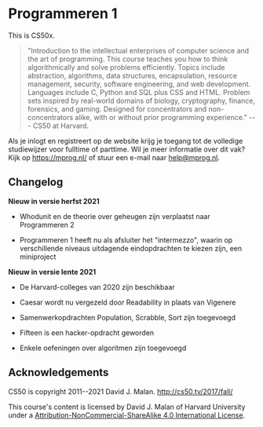 # Programmeren 1

This is CS50x. 

> "Introduction to the intellectual enterprises of computer science and the art of programming. This course teaches you how to think algorithmically and solve problems efficiently. Topics include abstraction, algorithms, data structures, encapsulation, resource management, security, software engineering, and web development. Languages include C, Python and SQL plus CSS and HTML. Problem sets inspired by real-world domains of biology, cryptography, finance, forensics, and gaming. Designed for concentrators and non-concentrators alike, with or without prior programming experience." --- CS50 at Harvard.

Als je inlogt en registreert op de website krijg je toegang tot de volledige studiewijzer voor fulltime of parttime. Wil je meer informatie over dit vak? Kijk op <https://mprog.nl/> of stuur een e-mail naar <help@mprog.nl>.

## Changelog

**Nieuw in versie herfst 2021**

- Whodunit en de theorie over geheugen zijn verplaatst naar Programmeren 2

- Programmeren 1 heeft nu als afsluiter het "intermezzo", waarin op verschillende niveaus uitdagende eindopdrachten te kiezen zijn, een miniproject

**Nieuw in versie lente 2021**

- De Harvard-colleges van 2020 zijn beschikbaar

- Caesar wordt nu vergezeld door Readability in plaats van Vigenere

- Samenwerkopdrachten Population, Scrabble, Sort zijn toegevoegd

- Fifteen is een hacker-opdracht geworden

- Enkele oefeningen over algoritmen zijn toegevoegd

## Acknowledgements

CS50 is copyright 2011--2021 David J. Malan. http://cs50.tv/2017/fall/

This course's content is licensed by David J. Malan of Harvard University under a [Attribution-NonCommercial-ShareAlike 4.0 International License](http://creativecommons.org/licenses/by-nc-sa/4.0/).
